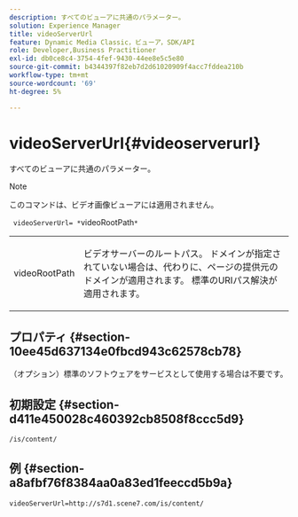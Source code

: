 ```yaml
---
description: すべてのビューアに共通のパラメーター。
solution: Experience Manager
title: videoServerUrl
feature: Dynamic Media Classic，ビューア，SDK/API
role: Developer,Business Practitioner
exl-id: db0ce8c4-3754-4fef-9430-44ee8e5c5e80
source-git-commit: b4344397f82eb7d2d61020909f4acc7fddea210b
workflow-type: tm+mt
source-wordcount: '69'
ht-degree: 5%

---
```


# videoServerUrl{#videoserverurl}

すべてのビューアに共通のパラメーター。

>[!NOTE]
>
>このコマンドは、ビデオ画像ビューアには適用されません。

` videoServerUrl= *`videoRootPath`*`

<table id="table_9B98C97485DD4DEB8A6ECBCE8DF6B886"> 
 <tbody> 
  <tr> 
   <td colname="col1"> <p> <span class="codeph"> <span class="varname"> videoRootPath</span> </span> </p> </td> 
   <td colname="col2"> <p> ビデオサーバーのルートパス。 ドメインが指定されていない場合は、代わりに、ページの提供元のドメインが適用されます。 標準のURIパス解決が適用されます。 </p> </td> 
  </tr> 
 </tbody> 
</table>

## プロパティ {#section-10ee45d637134e0fbcd943c62578cb78}

（オプション）標準のソフトウェアをサービスとして使用する場合は不要です。

## 初期設定 {#section-d411e450028c460392cb8508f8ccc5d9}

`/is/content/`

## 例 {#section-a8afbf76f8384aa0a83ed1feeccd5b9a}

```
videoServerUrl=http://s7d1.scene7.com/is/content/
```
